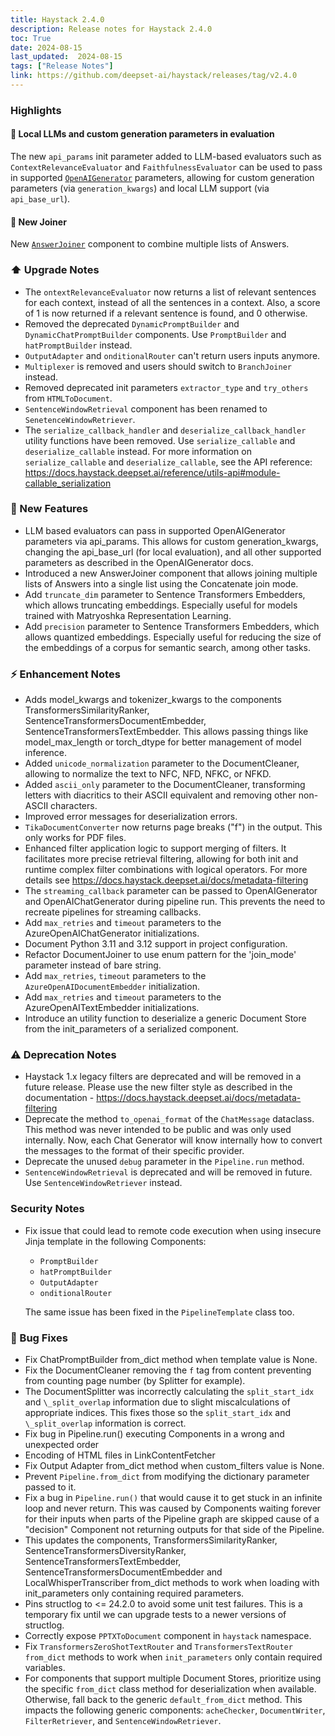 ```yaml
---
title: Haystack 2.4.0
description: Release notes for Haystack 2.4.0
toc: True
date: 2024-08-15
last_updated:  2024-08-15
tags: ["Release Notes"]
link: https://github.com/deepset-ai/haystack/releases/tag/v2.4.0
---
```


### Highlights

#### 🙌 Local LLMs and custom generation parameters in evaluation

The new `api_params` init parameter added to LLM-based evaluators such as `ContextRelevanceEvaluator` and `FaithfulnessEvaluator` can be used to pass in supported [`OpenAIGenerator`](https://docs.haystack.deepset.ai/docs/openaigenerator) parameters, allowing for custom generation parameters (via `generation_kwargs`) and local LLM support (via `api_base_url`).

#### 📝 New Joiner
New [`AnswerJoiner`](https://docs.haystack.deepset.ai/v2.4/docs/answerjoiner) component to combine multiple lists of Answers.


### ⬆️ Upgrade Notes

-   The `ontextRelevanceEvaluator` now returns a list of relevant sentences for each context, instead of all the sentences in a context. Also, a score of 1 is now returned if a relevant sentence is found, and 0 otherwise.
-   Removed the deprecated `DynamicPromptBuilder` and `DynamicChatPromptBuilder` components. Use `PromptBuilder` and `hatPromptBuilder` instead.
-   `OutputAdapter` and `onditionalRouter` can't return users inputs anymore.
-   `Multiplexer` is removed and users should switch to `BranchJoiner` instead.
-   Removed deprecated init parameters `extractor_type` and `try_others` from `HTMLToDocument`.
-   `SentenceWindowRetrieval` component has been renamed to `SenetenceWindowRetriever`.
-   The `serialize_callback_handler` and `deserialize_callback_handler` utility functions have been removed. Use `serialize_callable` and `deserialize_callable` instead. For more information on `serialize_callable` and `deserialize_callable`, see the API reference: <https://docs.haystack.deepset.ai/reference/utils-api#module-callable_serialization>

### 🚀 New Features

-   LLM based evaluators can pass in supported OpenAIGenerator parameters via api_params. This allows for custom generation_kwargs, changing the api_base_url (for local evaluation), and all other supported parameters as described in the OpenAIGenerator docs.
-   Introduced a new AnswerJoiner component that allows joining multiple lists of Answers into a single list using the Concatenate join mode.
-   Add `truncate_dim` parameter to Sentence Transformers Embedders, which allows truncating embeddings. Especially useful for models trained with Matryoshka Representation Learning.
-   Add `precision` parameter to Sentence Transformers Embedders, which allows quantized embeddings. Especially useful for reducing the size of the embeddings of a corpus for semantic search, among other tasks.

### ⚡️ Enhancement Notes

-   Adds model_kwargs and tokenizer_kwargs to the components TransformersSimilarityRanker, SentenceTransformersDocumentEmbedder, SentenceTransformersTextEmbedder. This allows passing things like model_max_length or torch_dtype for better management of model inference.
-   Added `unicode_normalization` parameter to the DocumentCleaner, allowing to normalize the text to NFC, NFD, NFKC, or NFKD.
-   Added `ascii_only` parameter to the DocumentCleaner, transforming letters with diacritics to their ASCII equivalent and removing other non-ASCII characters.
-   Improved error messages for deserialization errors.
-   `TikaDocumentConverter` now returns page breaks ("f") in the output. This only works for PDF files.
-   Enhanced filter application logic to support merging of filters. It facilitates more precise retrieval filtering, allowing for both init and runtime complex filter combinations with logical operators. For more details see <https://docs.haystack.deepset.ai/docs/metadata-filtering>
-   The `streaming_callback` parameter can be passed to OpenAIGenerator and OpenAIChatGenerator during pipeline run. This prevents the need to recreate pipelines for streaming callbacks.
-   Add `max_retries` and `timeout` parameters to the AzureOpenAIChatGenerator initializations.
-   Document Python 3.11 and 3.12 support in project configuration.
-   Refactor DocumentJoiner to use enum pattern for the 'join_mode' parameter instead of bare string.
-   Add `max_retries`, `timeout` parameters to the `AzureOpenAIDocumentEmbedder` initialization.
-   Add `max_retries` and `timeout` parameters to the AzureOpenAITextEmbedder initializations.
- Introduce an utility function to deserialize a generic Document Store from the init_parameters of a serialized component.

### ⚠️ Deprecation Notes

-   Haystack 1.x legacy filters are deprecated and will be removed in a future release. Please use the new filter style as described in the documentation - <https://docs.haystack.deepset.ai/docs/metadata-filtering>
-   Deprecate the method `to_openai_format` of the `ChatMessage` dataclass. This method was never intended to be public and was only used internally. Now, each Chat Generator will know internally how to convert the messages to the format of their specific provider.
-   Deprecate the unused `debug` parameter in the `Pipeline.run` method.
-   `SentenceWindowRetrieval` is deprecated and will be removed in future. Use `SentenceWindowRetriever` instead.

### Security Notes

-   Fix issue that could lead to remote code execution when using insecure Jinja template in the following Components:
    -   `PromptBuilder`
    -   `hatPromptBuilder`
    -   `OutputAdapter`
    -   `onditionalRouter`

    The same issue has been fixed in the `PipelineTemplate` class too.

### 🐛 Bug Fixes

-   Fix ChatPromptBuilder from_dict method when template value is None.
-   Fix the DocumentCleaner removing the `f` tag from content preventing from counting page number (by Splitter for example).
-   The DocumentSplitter was incorrectly calculating the `split_start_idx` and `\_split_overlap` information due to slight miscalculations of appropriate indices. This fixes those so the `split_start_idx` and `\_split_overlap` information is correct.
-   Fix bug in Pipeline.run() executing Components in a wrong and unexpected order
-   Encoding of HTML files in LinkContentFetcher
-   Fix Output Adapter from_dict method when custom_filters value is None.
-   Prevent `Pipeline.from_dict` from modifying the dictionary parameter passed to it.
-   Fix a bug in `Pipeline.run()` that would cause it to get stuck in an infinite loop and never return. This was caused by Components waiting forever for their inputs when parts of the Pipeline graph are skipped cause of a "decision" Component not returning outputs for that side of the Pipeline.
-   This updates the components, TransformersSimilarityRanker, SentenceTransformersDiversityRanker, SentenceTransformersTextEmbedder, SentenceTransformersDocumentEmbedder and LocalWhisperTranscriber from_dict methods to work when loading with init_parameters only containing required parameters.
-   Pins structlog to \<= 24.2.0 to avoid some unit test failures. This is a temporary fix until we can upgrade tests to a newer versions of structlog.
-   Correctly expose `PPTXToDocument` component in `haystack` namespace.
-   Fix `TransformersZeroShotTextRouter` and `TransformersTextRouter` `from_dict` methods to work when `init_parameters` only contain required variables.
- For components that support multiple Document Stores, prioritize using the specific `from_dict` class method for deserialization when available. Otherwise, fall back to the generic `default_from_dict` method. This impacts the following generic components: `acheChecker`, `DocumentWriter`, `FilterRetriever`, and `SentenceWindowRetriever`.